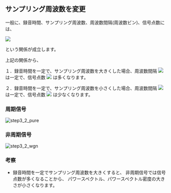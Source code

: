 <a id="Step3_2"></a>
## サンプリング周波数を変更
一般に、録音時間、サンプリング周波数、周波数間隔(周波数ビン)、信号点数には、

<img src="https://latex.codecogs.com/gif.latex?%5Cbegin%7Balign*%7D%20f_s%20%26%3D%20%5Cfrac%7BL%7D%7BT%7D%20%3D%20L%20%5Ctimes%20%5CDelta%20f%20%5C%5C%20T%20%26%3D%20%5Cfrac%7B1%7D%7B%5CDelta%20f%7D%20%5Cend%7Balign*%7D">

という関係が成立します。

上記の関係から、

１．録音時間を一定で、サンプリング周波数を大きくした場合、周波数間隔
<img src="https://latex.codecogs.com/gif.latex?%5CDelta%20f">
は一定で、信号点数
<img src="https://latex.codecogs.com/gif.latex?L">
は多くなります。

２．録音時間を一定で、サンプリング周波数を小さくした場合、周波数間隔
<img src="https://latex.codecogs.com/gif.latex?%5CDelta%20f">
は一定で、信号点数
<img src="https://latex.codecogs.com/gif.latex?L">
は少なくなります。

### 周期信号
![step3_2_pure](https://github.com/tmusimesabaoi4i/Spectrum_Analysis_with_MATLAB/blob/main/part1_program/step3_2/step3_2_pure.gif)

### 非周期信号
![step3_2_wgn](https://github.com/tmusimesabaoi4i/Spectrum_Analysis_with_MATLAB/blob/main/part1_program/step3_2/step3_2_wgn.gif)

### 考察
- 録音時間を一定でサンプリング周波数を大きくすると、
非周期信号では信号点数が多くなることから、
パワースペクトル、パワースペクトル密度の大きさが小さくなります。
<!--  -->
